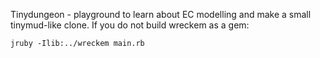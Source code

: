 Tinydungeon - playground to learn about EC modelling and make a small tinymud-like clone.  If you do not build wreckem as a gem:

```text
jruby -Ilib:../wreckem main.rb
```
